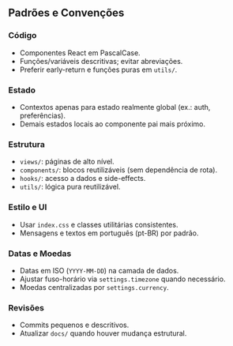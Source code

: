 ## Padrões e Convenções

### Código
- Componentes React em PascalCase.
- Funções/variáveis descritivas; evitar abreviações.
- Preferir early-return e funções puras em `utils/`.

### Estado
- Contextos apenas para estado realmente global (ex.: auth, preferências).
- Demais estados locais ao componente pai mais próximo.

### Estrutura
- `views/`: páginas de alto nível.
- `components/`: blocos reutilizáveis (sem dependência de rota).
- `hooks/`: acesso a dados e side-effects.
- `utils/`: lógica pura reutilizável.

### Estilo e UI
- Usar `index.css` e classes utilitárias consistentes.
- Mensagens e textos em português (pt-BR) por padrão.

### Datas e Moedas
- Datas em ISO (`YYYY-MM-DD`) na camada de dados.
- Ajustar fuso-horário via `settings.timezone` quando necessário.
- Moedas centralizadas por `settings.currency`.

### Revisões
- Commits pequenos e descritivos.
- Atualizar `docs/` quando houver mudança estrutural.
